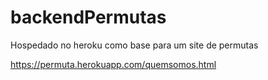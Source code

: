 # backendPermutas
Hospedado no heroku como base para um site de permutas

https://permuta.herokuapp.com/quemsomos.html
